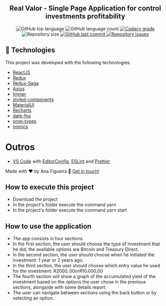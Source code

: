 <h2 align="center">
  Real Valor - Single Page Application for control investments profitability
</h2>
<p align="center">
  <img alt="GitHub top language" src="https://img.shields.io/github/languages/top/NaluFigueira/FastFeet.svg">

  <img alt="GitHub language count" src="https://img.shields.io/github/languages/count/NaluFigueira/FastFeet.svg">

  <a href="https://www.codacy.com/app/NaluFigueira/FastFeet?utm_source=github.com&amp;utm_medium=referral&amp;utm_content=NaluFigueira/FastFeet&amp;utm_campaign=Badge_Grade">
    <img alt="Codacy grade" src="https://img.shields.io/codacy/grade/1b577a07dda843aba09f4bc55d1af8fc.svg">
  </a>

  <img alt="Repository size" src="https://img.shields.io/github/repo-size/NaluFigueira/FastFeet.svg">
  <a href="https://github.com/NaluFigueira/FastFeet/commits/master">
    <img alt="GitHub last commit" src="https://img.shields.io/github/last-commit/NaluFigueira/FastFeet.svg">
  </a>

  <a href="https://github.com/NaluFigueira/FastFeet/issues">
    <img alt="Repository issues" src="https://img.shields.io/github/issues/NaluFigueira/FastFeet.svg">
  </a>
</p>

## :rocket: Technologies

This project was developed with the following technologies:

-  [ReactJS](https://reactjs.org/)
-  [Redux](https://redux.js.org/)
-  [Redux-Saga](https://redux-saga.js.org/)
-  [Axios](https://github.com/axios/axios)
-  [Immer](https://github.com/immerjs/immer)
-  [styled-components](https://www.styled-components.com/)
-  [MaterialUI](https://material-ui.com/)
-  [Recharts](http://recharts.org/en-US)
-  [date-fns](https://date-fns.org/)
-  [prop-types](https://github.com/facebook/prop-types)
-  [nomics](https://nomics.com/)

# Outros

-  [VS Code][vc] with [EditorConfig][vceditconfig], [ESLint][vceslint] and [Prettier][prettier]

Made with ♥ by Ana Figueira :wave: [Get in touch!](https://www.linkedin.com/in/ana-lu%C3%ADsa-chaves-figueira-38792218a/)

## How to execute this project

-  Download the project
-  In the project's folder execute the command yarn
-  In the project's folder execute the command yarn start

## How to use the application

- The app consists in four sections.
- In the first section, the user should choose the type of investment that he did, the available options are Bitcoin and Treasury Direct.
- In the second section, the user should choose when he initiated the investment: 1 year or 2 years ago.
- In the third section, the user should choose which entry value he used for the investment: R$2000,00 or R$10.000,00
- The fourth section will show a graph of the accumulated yield of the investment based on the options the user chose in the previous sections, alongside with some details report.
- The user can navigate between sections using the back button or by selecting an option.


[nodejs]: https://nodejs.org/
[yarn]: https://yarnpkg.com/
[vc]: https://code.visualstudio.com/
[vceditconfig]: https://marketplace.visualstudio.com/items?itemName=EditorConfig.EditorConfig
[vceslint]: https://marketplace.visualstudio.com/items?itemName=dbaeumer.vscode-eslint
[prettier]: https://prettier.io/
